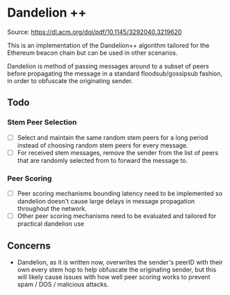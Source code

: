 # Dandelion ++

Source: https://dl.acm.org/doi/pdf/10.1145/3292040.3219620

This is an implementation of the Dandelion++ algorithm tailored for the Ethereum beacon chain but can be used in other scenarios.

Dandelion is method of passing messages around to a subset of peers before propagating the message in a standard floodsub/gossipsub fashion, in order to obfuscate the originating sender.

## Todo

### Stem Peer Selection

* [ ] Select and maintain the same random stem peers for a long period instead of choosing random stem peers for every message.
* [ ] For received stem messages, remove the sender from the list of peers that are randomly selected from to forward the message to.

### Peer Scoring

* [ ] Peer scoring mechanisms bounding latency need to be implemented so dandelion doesn't cause large delays in message propagation throughout the network.
* [ ] Other peer scoring mechanisms need to be evaluated and tailored for practical dandelion use

## Concerns

* Dandelion, as it is written now, overwrites the sender's peerID with their own every stem hop to help obfuscate the originating sender, but this will likely cause issues with how well peer scoring works to prevent spam / DOS / malicious attacks.
